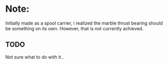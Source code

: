
# Note:
Initially made as a spool carrier, i realized the marble thrust bearing should
be something on its own. However, that is not currently achieved.

## TODO 
Not sure what to do with it..
